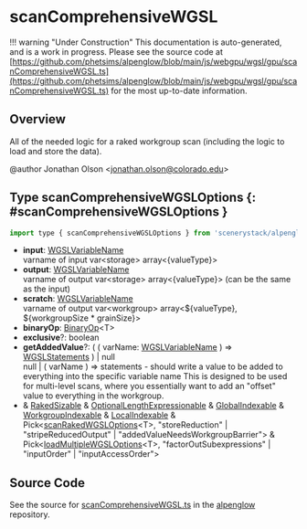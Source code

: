 # scanComprehensiveWGSL

!!! warning "Under Construction"
    This documentation is auto-generated, and is a work in progress. Please see the source code at
    [https://github.com/phetsims/alpenglow/blob/main/js/webgpu/wgsl/gpu/scanComprehensiveWGSL.ts](https://github.com/phetsims/alpenglow/blob/main/js/webgpu/wgsl/gpu/scanComprehensiveWGSL.ts) for the most up-to-date information.

## Overview

All of the needed logic for a raked workgroup scan (including the logic to load and store the data).

@author Jonathan Olson &lt;jonathan.olson@colorado.edu&gt;

## Type scanComprehensiveWGSLOptions {: #scanComprehensiveWGSLOptions }


```js
import type { scanComprehensiveWGSLOptions } from 'scenerystack/alpenglow';
```


- **input**: [WGSLVariableName](../alpenglow/WGSLString.md#WGSLVariableName)
<br>  varname of input var&lt;storage&gt; array&lt;{valueType}&gt;
- **output**: [WGSLVariableName](../alpenglow/WGSLString.md#WGSLVariableName)
<br>  varname of output var&lt;storage&gt; array&lt;{valueType}&gt; (can be the same as the input)
- **scratch**: [WGSLVariableName](../alpenglow/WGSLString.md#WGSLVariableName)
<br>  varname of output var&lt;workgroup&gt; array&lt;${valueType}, ${workgroupSize * grainSize}&gt;
- **binaryOp**: [BinaryOp](../alpenglow/ConcreteType.md#BinaryOp)&lt;T&gt;
- **exclusive**?: <span style="color: hsla(calc(var(--md-hue) + 180deg),80%,40%,1);">boolean</span>
- **getAddedValue**?: ( ( varName: [WGSLVariableName](../alpenglow/WGSLString.md#WGSLVariableName) ) =&gt; [WGSLStatements](../alpenglow/WGSLString.md#WGSLStatements) ) | <span style="color: hsla(calc(var(--md-hue) + 180deg),80%,40%,1);">null</span>
<br>  null | ( varName ) =&gt; statements - should write a value to be added to everything into the specific variable name
  This is designed to be used for multi-level scans, where you essentially want to add an "offset" value to
  everything in the workgroup.
- &amp; [RakedSizable](../alpenglow/WGSLUtils.md#RakedSizable) &amp; [OptionalLengthExpressionable](../alpenglow/WGSLUtils.md#OptionalLengthExpressionable) &amp; [GlobalIndexable](../alpenglow/WGSLUtils.md#GlobalIndexable) &amp; [WorkgroupIndexable](../alpenglow/WGSLUtils.md#WorkgroupIndexable) &amp; [LocalIndexable](../alpenglow/WGSLUtils.md#LocalIndexable) &amp; Pick&lt;[scanRakedWGSLOptions](../alpenglow/scanRakedWGSL.md#scanRakedWGSLOptions)&lt;T&gt;, "storeReduction" | "stripeReducedOutput" | "addedValueNeedsWorkgroupBarrier"&gt; &amp; Pick&lt;[loadMultipleWGSLOptions](../alpenglow/loadMultipleWGSL.md#loadMultipleWGSLOptions)&lt;T&gt;, "factorOutSubexpressions" | "inputOrder" | "inputAccessOrder"&gt;




## Source Code

See the source for [scanComprehensiveWGSL.ts](https://github.com/phetsims/alpenglow/blob/main/js/webgpu/wgsl/gpu/scanComprehensiveWGSL.ts) in the [alpenglow](https://github.com/phetsims/alpenglow) repository.
